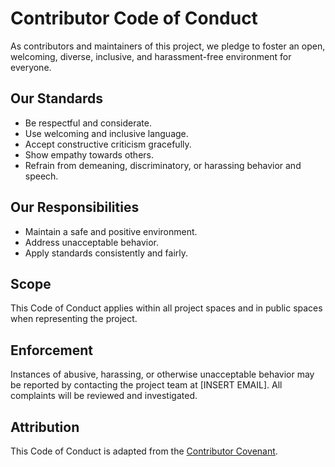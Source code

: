 # Contributor Code of Conduct

As contributors and maintainers of this project, we pledge to foster an open, welcoming, diverse, inclusive, and harassment-free environment for everyone.

## Our Standards
- Be respectful and considerate.
- Use welcoming and inclusive language.
- Accept constructive criticism gracefully.
- Show empathy towards others.
- Refrain from demeaning, discriminatory, or harassing behavior and speech.

## Our Responsibilities
- Maintain a safe and positive environment.
- Address unacceptable behavior.
- Apply standards consistently and fairly.

## Scope
This Code of Conduct applies within all project spaces and in public spaces when representing the project.

## Enforcement
Instances of abusive, harassing, or otherwise unacceptable behavior may be reported by contacting the project team at [INSERT EMAIL]. All complaints will be reviewed and investigated.

## Attribution
This Code of Conduct is adapted from the [Contributor Covenant](https://www.contributor-covenant.org/). 